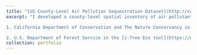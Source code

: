 ```yaml
---
title: "[US County-Level Air Pollution Sequestration Dataset](http://varshg.com/county/County.html)"
excerpt: "I developed a county-level spatial inventory of air pollutant sequestration by grassland and shrubland vegetation in the US. The dataset was developing using the [daily leaf area index of vegetation classes](https://daac.ornl.gov/cgi-bin/dsviewer.pl?ds_id=1210), the National Land Cover dataset and the [i-Tree Eco model](http://www.itreetools.org/). The dataset developed in this work is currently used by 

1. California Department of Conservation and The Nature Conservancy in the [TerraCount tool](https://maps.conservation.ca.gov/terracount/) for land use planning. 

2. U.S. Department of Forest Service in the [i-Tree Eco tool](https://www.itreetools.org/support/resources-overview/i-tree-methods-and-files/i-tree-eco-resources)"
collection: portfolio
---
```



